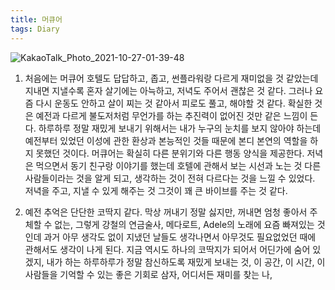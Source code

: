 ```yaml
---
title: 머큐어
tags: Diary
---
```

![KakaoTalk_Photo_2021-10-27-01-39-48](https://user-images.githubusercontent.com/50545088/138923221-2d5e4322-441a-427c-b8bb-99ffd3a09627.jpeg)

1. 처음에는 머큐어 호텔도 답답하고, 좁고, 썬플라워랑 다르게 재미없을 것 같았는데 지내면 지낼수록 혼자 살기에는 아늑하고, 저녁도 주어서 괜찮은 것 같다. 그러나 요즘 다시 운동도 안하고 살이 찌는 것 같아서 피로도 풀고, 해야할 것 같다. 확실한 것은 예전과 다르게 불도저처럼 무언가를 하는 추진력이 없어진 것만 같은 느낌이 든다. 하루하루 정말 재밌게 보내기 위해서는 내가 누구의 눈치를 보지 않아야 하는데 예전부터 있었던 이성에 관한 환상과 본능적인 것들 때문에 본디 본연의 역할을 하지 못했던 것이다. 머큐어는 확실히 다른 분위기와 다른 행동 양식을 제공한다. 저녁은 먹으면서 동기 친구랑 이야기를 했는데 호텔에 관해서 보는 시선과 노는 것 다른 사람들이라는 것을 알게 되고, 생각하는 것이 전혀 다르다는 것을 느낄 수 있었다. 저녁을 주고, 지낼 수 있게 해주는 것 그것이 꽤 큰 바이브를 주는 것 같다.

2. 예전 추억은 단단한 코딱지 같다. 막상 꺼내기 정말 싫지만, 꺼내면 엄청 좋아서 주체할 수 없는, 그렇게 강철의 연금술사, 메다로트, Adele의 노래에 요즘 빠져있는 것인데 과거 아무 생각도 없이 지냈던 날들도 생각나면서 아무것도 필요없었던 때에 관해서도 생각이 나게 된다. 지금 역시도 하나의 코딱지가 되어서 어딘가에 숨어 있겠지, 내가 하는 하루하루가 정말 참신하도록 재밌게 보내는 것, 이 공간, 이 시간, 이 사람들을 기억할 수 있는 좋은 기회로 삼자, 어디서든 재미를 찾는 나,